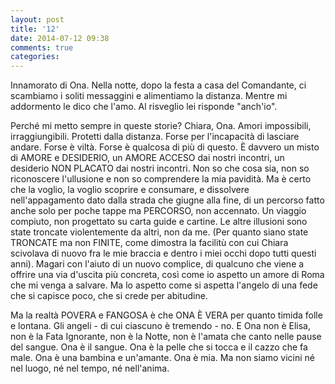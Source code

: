 ```yaml
---
layout: post
title: '12'
date: 2014-07-12 09:38
comments: true
categories: 
---
```

Innamorato di Ona. Nella notte, dopo la festa a casa del Comandante, ci scambiamo i soliti messaggini e alimentiamo la distanza. Mentre mi addormento le dico che l'amo. Al risveglio lei risponde "anch'io".

Perché mi metto sempre in queste storie? Chiara, Ona. Amori impossibili, irraggiungibili. Protetti dalla distanza. Forse per l'incapacità di lasciare andare. Forse è viltà. Forse è qualcosa di più di questo. È davvero un misto di AMORE e DESIDERIO, un AMORE ACCESO dai nostri incontri, un desiderio NON PLACATO dai nostri incontri. Non so che cosa sia, non so riconoscere l'ullusione e non so comprendere la mia pavidità. Ma è certo che la voglio, la voglio scoprire e consumare, e dissolvere nell'appagamento dato dalla strada che giugne alla fine, di un percorso fatto anche solo per poche tappe ma PERCORSO, non accennato. Un viaggio compiuto, non progettato su carta guide e cartine. Le altre illusioni sono state troncate violentemente da altri, non da me. (Per quanto siano state TRONCATE ma non FINITE, come dimostra la facilitù con cui Chiara scivolava di nuovo fra le mie braccia e dentro i miei occhi dopo tutti questi anni). Magari con l'aiuto di un nuovo complice, di qualcuno che viene a offrire una via d'uscita più concreta, così come io aspetto un amore di Roma che mi venga a salvare. Ma lo aspetto come si aspetta l'angelo di una fede che si capisce poco, che si crede per abitudine.

Ma la realtà POVERA e FANGOSA è che ONA È VERA per quanto timida folle e lontana. Gli angeli - di cui ciascuno è tremendo - no. E Ona non è Elisa, non è la Fata Ignorante, non è la Notte, non è l'amata che canto nelle pause del sangue. Ona è il sangue. Ona è la pelle che si tocca e il cazzo che fa male. Ona è una bambina e un'amante. Ona è mia. Ma non siamo vicini né nel luogo, né nel tempo, né nell'anima.